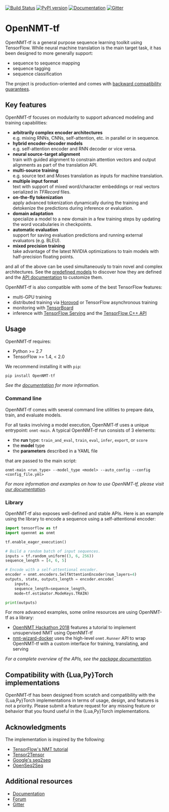 [![Build Status](https://api.travis-ci.org/OpenNMT/OpenNMT-tf.svg?branch=master)](https://travis-ci.org/OpenNMT/OpenNMT-tf) [![PyPI version](https://badge.fury.io/py/OpenNMT-tf.svg)](https://badge.fury.io/py/OpenNMT-tf) [![Documentation](https://img.shields.io/badge/docs-latest-blue.svg)](http://opennmt.net/OpenNMT-tf/) [![Gitter](https://badges.gitter.im/OpenNMT/OpenNMT-tf.svg)](https://gitter.im/OpenNMT/OpenNMT-tf?utm_source=badge&utm_medium=badge&utm_campaign=pr-badge)

# OpenNMT-tf

OpenNMT-tf is a general purpose sequence learning toolkit using TensorFlow. While neural machine translation is the main target task, it has been designed to more generally support:

* sequence to sequence mapping
* sequence tagging
* sequence classification

The project is production-oriented and comes with [backward compatibility guarantees](CHANGELOG.md).

## Key features

OpenNMT-tf focuses on modularity to support advanced modeling and training capabilities:

* **arbitrarily complex encoder architectures**<br/>e.g. mixing RNNs, CNNs, self-attention, etc. in parallel or in sequence.
* **hybrid encoder-decoder models**<br/>e.g. self-attention encoder and RNN decoder or vice versa.
* **neural source-target alignment**<br/>train with guided alignment to constrain attention vectors and output alignments as part of the translation API.
* **multi-source training**<br/>e.g. source text and Moses translation as inputs for machine translation.
* **multiple input format**<br/>text with support of mixed word/character embeddings or real vectors serialized in *TFRecord* files.
* **on-the-fly tokenization**<br/>apply advanced tokenization dynamically during the training and detokenize the predictions during inference or evaluation.
* **domain adaptation**<br/>specialize a model to a new domain in a few training steps by updating the word vocabularies in checkpoints.
* **automatic evaluation**<br/>support for saving evaluation predictions and running external evaluators (e.g. BLEU).
* **mixed precision training**<br/>take advantage of the latest NVIDIA optimizations to train models with half-precision floating points.

and all of the above can be used simultaneously to train novel and complex architectures. See the [predefined models](opennmt/models/catalog.py) to discover how they are defined and the [API documentation](http://opennmt.net/OpenNMT-tf/package/opennmt.html) to customize them.

OpenNMT-tf is also compatible with some of the best TensorFlow features:

* multi-GPU training
* distributed training via [Horovod](https://github.com/uber/horovod) or TensorFlow asynchronous training
* monitoring with [TensorBoard](https://www.tensorflow.org/get_started/summaries_and_tensorboard)
* inference with [TensorFlow Serving](https://github.com/OpenNMT/OpenNMT-tf/tree/master/examples/serving) and the [TensorFlow C++ API](https://github.com/OpenNMT/OpenNMT-tf/tree/master/examples/cpp)

## Usage

OpenNMT-tf requires:

* Python >= 2.7
* TensorFlow >= 1.4, < 2.0

We recommend installing it with `pip`:

```bash
pip install OpenNMT-tf
```

*See the [documentation](http://opennmt.net/OpenNMT-tf/installation.html) for more information.*

### Command line

OpenNMT-tf comes with several command line utilities to prepare data, train, and evaluate models.

For all tasks involving a model execution, OpenNMT-tf uses a unique entrypoint: `onmt-main`. A typical OpenNMT-tf run consists of 3 elements:

* the **run** type: `train_and_eval`, `train`, `eval`, `infer`, `export`, or `score`
* the **model** type
* the **parameters** described in a YAML file

that are passed to the main script:

```
onmt-main <run_type> --model_type <model> --auto_config --config <config_file.yml>
```

*For more information and examples on how to use OpenNMT-tf, please visit [our documentation](http://opennmt.net/OpenNMT-tf).*

### Library

OpenNMT-tf also exposes well-defined and stable APIs. Here is an example using the library to encode a sequence using a self-attentional encoder:

```python
import tensorflow as tf
import opennmt as onmt

tf.enable_eager_execution()

# Build a random batch of input sequences.
inputs = tf.random_uniform((3, 6, 256))
sequence_length = [4, 6, 5]

# Encode with a self-attentional encoder.
encoder = onmt.encoders.SelfAttentionEncoder(num_layers=4)
outputs, state, outputs_length = encoder.encode(
    inputs,
    sequence_length=sequence_length,
    mode=tf.estimator.ModeKeys.TRAIN)

print(outputs)
```

For more advanced examples, some online resources are using OpenNMT-tf as a library:

* [OpenNMT Hackathon 2018](https://github.com/OpenNMT/Hackathon/tree/master/unsupervised-nmt) features a tutorial to implement unsupervised NMT using OpenNMT-tf
* [nmt-wizard-docker](https://github.com/OpenNMT/nmt-wizard-docker) uses the high-level `onmt.Runner` API to wrap OpenNMT-tf with a custom interface for training, translating, and serving

*For a complete overview of the APIs, see the [package documentation](http://opennmt.net/OpenNMT-tf/package/opennmt.html).*

## Compatibility with {Lua,Py}Torch implementations

OpenNMT-tf has been designed from scratch and compatibility with the {Lua,Py}Torch implementations in terms of usage, design, and features is not a priority. Please submit a feature request for any missing feature or behavior that you found useful in the {Lua,Py}Torch implementations.

## Acknowledgments

The implementation is inspired by the following:

* [TensorFlow's NMT tutorial](https://github.com/tensorflow/nmt)
* [Tensor2Tensor](https://github.com/tensorflow/tensor2tensor)
* [Google's seq2seq](https://github.com/google/seq2seq)
* [OpenSeq2Seq](https://github.com/NVIDIA/OpenSeq2Seq)

## Additional resources

* [Documentation](http://opennmt.net/OpenNMT-tf)
* [Forum](http://forum.opennmt.net)
* [Gitter](https://gitter.im/OpenNMT/OpenNMT-tf)
